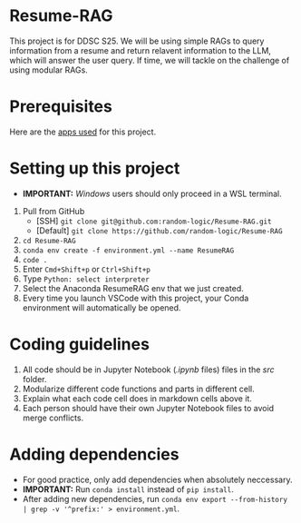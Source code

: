 # Resume-RAG
This project is for DDSC S25. We will be using simple RAGs to query information from a resume and return relavent information to the LLM, which will answer the user query. If time, we will tackle on the challenge of using modular RAGs.

# Prerequisites
Here are the [apps used](/docs/prerequisite-apps.md) for this project.

# Setting up this project
* **IMPORTANT:** *Windows* users should only proceed in a WSL terminal.
1. Pull from GitHub
    * [SSH] `git clone git@github.com:random-logic/Resume-RAG.git`
    * [Default] `git clone https://github.com/random-logic/Resume-RAG`
2. `cd Resume-RAG`
3. `conda env create -f environment.yml --name ResumeRAG`
4. `code .`
5. Enter `Cmd+Shift+p` or `Ctrl+Shift+p`
6. Type `Python: select interpreter`
7. Select the Anaconda ResumeRAG env that we just created.
8. Every time you launch VSCode with this project, your Conda environment will automatically be opened.

# Coding guidelines
1. All code should be in Jupyter Notebook (*.ipynb* files) files in the *src* folder.
2. Modularize different code functions and parts in different cell.
3. Explain what each code cell does in markdown cells above it.
4. Each person should have their own Jupyter Notebook files to avoid merge conflicts.

# Adding dependencies
* For good practice, only add dependencies when absolutely neccessary.
* **IMPORTANT:** Run `conda install` instead of `pip install`.
* After adding new dependencies, run `conda env export --from-history | grep -v '^prefix:' > environment.yml`.